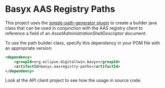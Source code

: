 # Basyx AAS Registry Paths

This project uses the [simple-path-generator plugin](../basyx.aasregistry-plugins/README.md) to create a builder java class that can be used in conjunction with the AAS registry client to reference a field of an *AssetAdministrationShellDescriptor* document.


To use the path builder class, specify this dependency in your POM file with an appropriate version:



```xml
<dependency>
	<groupId>org.eclipse.digitaltwin.basyx</groupId>
	<artifactId>basyx.aasregistry-paths</artifactId>
</dependency>
```

Look at the API client project to see how the usage in source code.